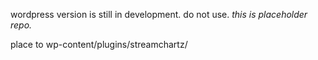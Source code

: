 wordpress version is still in development. do not use. *this is placeholder repo.*

place to wp-content/plugins/streamchartz/

